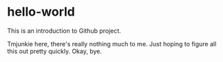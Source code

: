 # hello-world

This is an introduction to Github project.

Tmjunkie here, there's really nothing much to me. 
Just hoping to figure all this out pretty quickly.
Okay, bye. 
